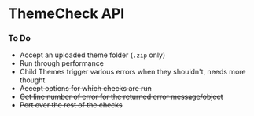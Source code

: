 ThemeCheck API
==============

### To Do
- Accept an uploaded theme folder (`.zip` only)
- Run through performance
- Child Themes trigger various errors when they shouldn't, needs more thought
- ~~Accept options for which checks are run~~
- ~~Get line number of error for the returned error message/object~~
- ~~Port over the rest of the checks~~
